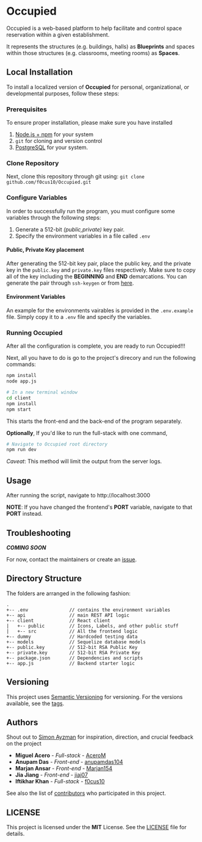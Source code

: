 # Occupied
Occupied is a web-based platform to help facilitate and control space reservation within a given establishment.

It represents the structures (e.g. buildings, halls) as **Blueprints** and spaces within those structures (e.g. classrooms, meeting rooms) as **Spaces**.

## Local Installation

To install a localized version of **Occupied** for personal, organizational, or developmental purposes, follow these steps:

### Prerequisites
To ensure proper installation, please make sure you have installed 
1. [Node.js + npm](https://nodejs.org/en/download/) for your system
2. `git` for cloning and version control
3. [PostgreSQL](https://www.postgresql.org/download/) for your system. 

### Clone Repository
Next, clone this repository through git using: `git clone github.com/f0cus10/Occupied.git`

### Configure Variables
In order to successfully run the program, you must configure some variables through the following steps:

1. Generate a 512-bit *(public,private)* key pair.
2. Specify the environment variables in a file called `.env`
 
#### Public, Private Key placement
After generating the 512-bit key pair, place the public key, and the private key in the `public.key` and `private.key` files respectively. Make sure to copy all of the key including
the **BEGINNING** and **END** demarcations. You can generate the pair through `ssh-keygen` or from [here](https://8gwifi.org/rsafunctions.jsp).

#### Environment Variables
An example for the environments vairables is provided in the `.env.example` file. Simply copy it to a `.env` file and specify the variables. 

### Running Occupied
After all the configuration is complete, you are ready to run Occupied!!!

Next, all you have to do is go to the project's direcory and run the following commands:
```bash
npm install
node app.js

# In a new terminal window
cd client
npm install
npm start
```

This starts the front-end and the back-end of the program separately. 

**Optionally**, If you'd like to run the full-stack with one command, 
```bash
# Navigate to Occupied root directory
npm run dev
```
*Caveat*: This method will limit the output from the server logs.


## Usage
After running the script, navigate to http://localhost:3000 

**NOTE**: If you have changed the frontend's **PORT** variable, navigate to that **PORT** instead. 

## Troubleshooting

***COMING SOON***

For now, contact the maintainers or create an [issue](https://github.com/f0cus10/Occupied/issues/new). 

## Directory Structure

The folders are arranged in the following fashion:
```
.
+-- .env               // contains the environment variables
+-- api                // main REST API logic 
+-- client             // React client
|   +-- public         // Icons, Labels, and other public stuff
|   +-- src            // All the frontend logic
+-- dummy              // Hardcoded testing data
+-- models             // Sequelize database models
+-- public.key         // 512-bit RSA Public Key
+-- private.key        // 512-bit RSA Private Key
+-- package.json       // Dependencies and scripts
+-- app.js             // Backend starter logic
```
## Versioning
This project uses [Semantic Versioning](semver.org) for versioning. For the versions available, see the [tags](https://github.com/f0cus10/Occupied/tags).

## Authors
Shout out to [Simon Ayzman](https://github.com/simonayzman) for inspiration, direction, and crucial feedback on the project

* **Miguel Acero** - *Full-stack* - [AceroM](https://github.com/AceroM)
* **Anupam Das** - *Front-end* - [anupamdas104](https://github.com/anupamdas104)
* **Marjan Ansar** - *Front-end* - [Marjan154](https://github.com/Marjan154)
* **Jia Jiang** - *Front-end* - [jiaj07](https://github.com/jiaj07)
* **Iftikhar Khan** - *Full-stack* - [f0cus10](https://github.com/f0cus10)

See also the list of [contributors](https://github.com/f0cus10/Occupied/contributors) who participated in this project.

## LICENSE
This project is licensed under the **MIT** License. See the [LICENSE](LICENSE) file for details.
